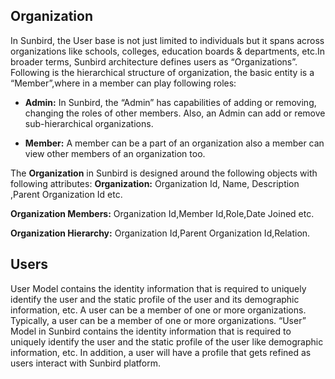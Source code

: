 
## Organization

In Sunbird, the User base is not just limited to individuals but it spans across organizations like schools, colleges, education boards & departments, etc.In broader terms, Sunbird architecture defines users as “Organizations”. Following is the hierarchical structure of organization, the basic entity is a “Member”,where in a member can play following roles:

+ **Admin:** In Sunbird, the “Admin” has capabilities of adding or removing, changing the roles of other members. Also, an Admin can add or remove sub-hierarchical organizations.

+ **Member:** A member can be a part of an organization also a member can view other members of an organization too.

The **Organization** in Sunbird is designed around the following objects with following attributes:
**Organization:** Organization Id, Name, Description ,Parent Organization Id etc.

**Organization Members:** Organization Id,Member Id,Role,Date Joined etc.

**Organization Hierarchy:** Organization Id,Parent Organization Id,Relation.

## Users

User Model contains the identity information that is required to uniquely identify the user and the static profile of the user and its demographic information, etc. A user can be a member of one or more organizations.
Typically, a user can be a member of one or more organizations. “User” Model in Sunbird contains the identity information that is required to uniquely identify the user and the static profile of the user like demographic information, etc. In addition, a user will have a profile that gets refined as users interact with Sunbird platform.
